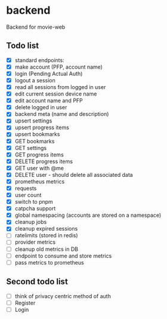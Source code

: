 # backend
Backend for movie-web

## Todo list
 - [X] standard endpoints:
  - [X] make account (PFP, account name)
  - [X] login (Pending Actual Auth)
  - [X] logout a session
  - [X] read all sessions from logged in user
  - [X] edit current session device name
  - [X] edit account name and PFP
  - [X] delete logged in user
  - [X] backend meta (name and description)
  - [X] upsert settings
  - [X] upsert progress items
  - [X] upsert bookmarks
  - [X] GET bookmarks
  - [X] GET settings
  - [X] GET progress items
  - [X] DELETE progress items
  - [X] GET user with @me
  - [X] DELETE user - should delete all associated data
 - [X] prometheus metrics
  - [X] requests
  - [X] user count
 - [X] switch to pnpm
 - [X] catpcha support
 - [X] global namespacing (accounts are stored on a namespace)
 - [X] cleanup jobs
  - [X] cleanup expired sessions
 - [ ] ratelimits (stored in redis)
 - [ ] provider metrics
  - [ ] cleanup old metrics in DB
  - [ ] endpoint to consume and store metrics
  - [ ] pass metrics to prometheus

## Second todo list
 - [ ] think of privacy centric method of auth
  - [ ] Register
  - [ ] Login
